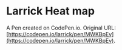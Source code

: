 # Larrick Heat map

A Pen created on CodePen.io. Original URL: [https://codepen.io/larrick/pen/MWKBpEv](https://codepen.io/larrick/pen/MWKBpEv).


